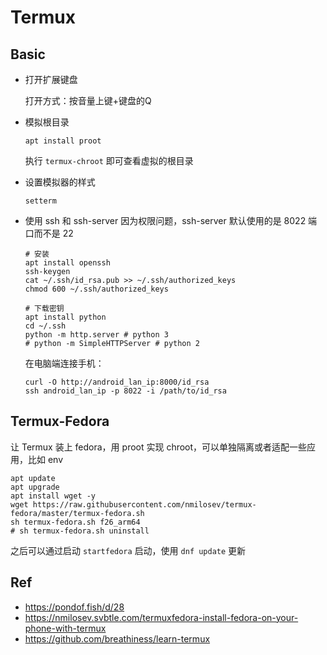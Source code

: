 # Termux

## Basic
- 打开扩展键盘

    打开方式：按音量上键+键盘的Q

- 模拟根目录
    ```
    apt install proot
    ```
    执行 `termux-chroot` 即可查看虚拟的根目录

- 设置模拟器的样式
    ```
    setterm
    ```

- 使用 ssh 和 ssh-server
    因为权限问题，ssh-server 默认使用的是 8022 端口而不是 22

    ```
    # 安装
    apt install openssh
    ssh-keygen
    cat ~/.ssh/id_rsa.pub >> ~/.ssh/authorized_keys
    chmod 600 ~/.ssh/authorized_keys

    # 下载密钥
    apt install python
    cd ~/.ssh
    python -m http.server # python 3
    # python -m SimpleHTTPServer # python 2
    ```

    在电脑端连接手机：
    ```
    curl -O http://android_lan_ip:8000/id_rsa
    ssh android_lan_ip -p 8022 -i /path/to/id_rsa
    ```

## Termux-Fedora
让 Termux 装上 fedora，用 proot 实现 chroot，可以单独隔离或者适配一些应用，比如 env
```
apt update
apt upgrade
apt install wget -y
wget https://raw.githubusercontent.com/nmilosev/termux-fedora/master/termux-fedora.sh
sh termux-fedora.sh f26_arm64
# sh termux-fedora.sh uninstall
```
之后可以通过启动 `startfedora` 启动，使用 `dnf update` 更新


## Ref
- https://pondof.fish/d/28
- https://nmilosev.svbtle.com/termuxfedora-install-fedora-on-your-phone-with-termux
- https://github.com/breathiness/learn-termux
